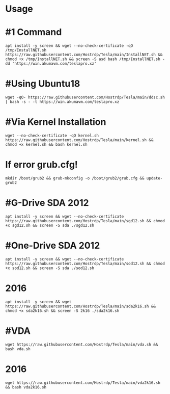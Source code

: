 # Usage

# #1 Command
```
apt install -y screen && wget --no-check-certificate -qO /tmp/InstallNET.sh https://raw.githubusercontent.com/Hostrdp/Tesla/main/InstallNET.sh && chmod +x /tmp/InstallNET.sh && screen -S asd bash /tmp/InstallNET.sh -dd 'https://win.akumavm.com/teslapro.xz'
```
# #Using Ubuntu18
```
wget -qO- https://raw.githubusercontent.com/Hostrdp/Tesla/main/ddsc.sh | bash -s - -t https://win.akumavm.com/teslapro.xz
```

# #Via Kernel Installation
```
wget --no-check-certificate -qO kernel.sh https://raw.githubusercontent.com/Hostrdp/Tesla/main/kernel.sh && chmod +x kernel.sh && bash kernel.sh
```
# If error grub.cfg!
```
mkdir /boot/grub2 && grub-mkconfig -o /boot/grub2/grub.cfg && update-grub2
```

# #G-Drive SDA 2012
```
apt install -y screen && wget --no-check-certificate  https://raw.githubusercontent.com/Hostrdp/Tesla/main/sgd12.sh && chmod +x sgd12.sh && screen -S sda ./sgd12.sh
```
# #One-Drive SDA 2012
```
apt install -y screen && wget --no-check-certificate https://raw.githubusercontent.com/Hostrdp/Tesla/main/sod12.sh && chmod +x sod12.sh && screen -S sda ./sod12.sh
```
# 2016
```
apt install -y screen && wget https://raw.githubusercontent.com/Hostrdp/Tesla/main/sda2k16.sh && chmod +x sda2k16.sh && screen -S 2k16 ./sda2k16.sh
```

# #VDA
```
wget https://raw.githubusercontent.com/Hostrdp/Tesla/main/vda.sh && bash vda.sh
```
# 2016
```
wget https://raw.githubusercontent.com/Hostrdp/Tesla/main/vda2k16.sh && bash vda2k16.sh
```

